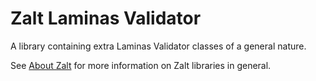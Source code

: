 # Zalt Laminas Validator
A library containing extra Laminas Validator classes of a general nature.

See [About Zalt](https://github.com/MagnaFacta/zalt-model/blob/2.x/docs/ABOUT-ZALT.md) for more information on
Zalt libraries in general.
